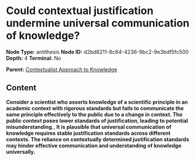 # Could contextual justification undermine universal communication of knowledge?

**Node Type:** antithesis
**Node ID:** d2bd8211-8c64-4236-9bc2-9e3bdf5fc500
**Depth:** 4
**Terminal:** No

**Parent:** [Contextualist Approach to Knowledge](contextualist-approach-to-knowledge-synthesis-2e0c1d55-19f7-4e12-a786-a9e840e9798b.md)

## Content

**Consider a scientist who asserts knowledge of a scientific principle in an academic context with rigorous standards but fails to communicate the same principle effectively to the public due to a change in context. The public context poses lower standards of justification, leading to potential misunderstanding.**, **It is plausible that universal communication of knowledge requires stable justification standards across different contexts. The reliance on contextually determined justification standards may hinder effective communication and understanding of knowledge universally.**
